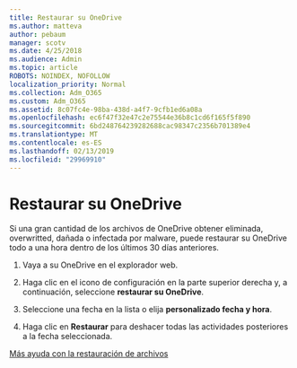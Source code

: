 ```yaml
---
title: Restaurar su OneDrive
ms.author: matteva
author: pebaum
manager: scotv
ms.date: 4/25/2018
ms.audience: Admin
ms.topic: article
ROBOTS: NOINDEX, NOFOLLOW
localization_priority: Normal
ms.collection: Adm_O365
ms.custom: Adm_O365
ms.assetid: 8c07fc4e-98ba-438d-a4f7-9cfb1ed6a08a
ms.openlocfilehash: ec6f47f32e47c2e75544e36b8c1cd6f165f5f890
ms.sourcegitcommit: 6bd248764239282688cac98347c2356b701389e4
ms.translationtype: MT
ms.contentlocale: es-ES
ms.lasthandoff: 02/13/2019
ms.locfileid: "29969910"
---
```

# <a name="restore-your-onedrive"></a>Restaurar su OneDrive

Si una gran cantidad de los archivos de OneDrive obtener eliminada, overwritted, dañada o infectada por malware, puede restaurar su OneDrive todo a una hora dentro de los últimos 30 días anteriores.
  
1. Vaya a su OneDrive en el explorador web.
    
2. Haga clic en el icono de configuración en la parte superior derecha y, a continuación, seleccione **restaurar su OneDrive**.
    
3. Seleccione una fecha en la lista o elija **personalizado fecha y hora**.
    
4. Haga clic en **Restaurar** para deshacer todas las actividades posteriores a la fecha seleccionada. 
    
[Más ayuda con la restauración de archivos](https://go.microsoft.com/fwlink/?linkid=872874)
  

